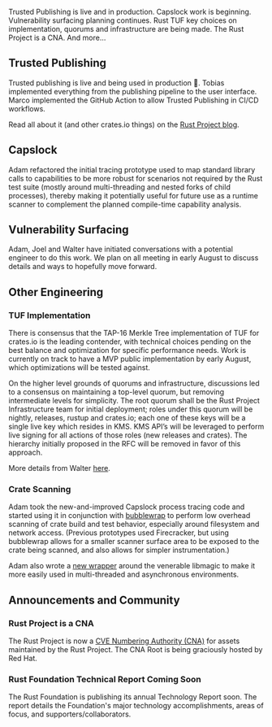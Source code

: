 Trusted Publishing is live and in production. Capslock work is beginning. Vulnerability surfacing planning continues. Rust TUF key choices on implementation, quorums and infrastructure are being made. The Rust Project is a CNA. And more...

## Trusted Publishing

Trusted publishing is live and being used in production 🎉. Tobias implemented everything from the publishing pipeline to the user interface. Marco implemented the GitHub Action to allow Trusted Publishing in CI/CD workflows.

Read all about it (and other crates.io things) on the [Rust Project blog](https://blog.rust-lang.org/2025/07/11/crates-io-development-update-2025-07/).

## Capslock

Adam refactored the initial tracing prototype used to map standard library calls to capabilities to be more robust for scenarios not required by the Rust test suite (mostly around multi-threading and nested forks of child processes), thereby making it potentially useful for future use as a runtime scanner to complement the planned compile-time capability analysis.

## Vulnerability Surfacing

Adam, Joel and Walter have initiated conversations with a potential engineer to do this work. We plan on all meeting in early August to discuss details and ways to hopefully move forward.

## Other Engineering

### TUF Implementation

There is consensus that the TAP-16 Merkle Tree implementation of TUF for crates.io is the leading contender, with technical choices pending on the best balance and optimization for specific performance needs. Work is currently on track to have a MVP public implementation by early August, which optimizations will be tested against.

On the higher level grounds of quorums and infrastructure, discussions led to a consensus on maintaining a top-level quorum, but removing intermediate levels for simplicity. The root quorum shall be the Rust Project Infrastructure team for initial deployment; roles under this quorum will be nightly, releases, rustup and crates.io; each one of these keys will be a single live key which resides in KMS. KMS API’s will be leveraged to perform live signing for all actions of those roles (new releases and crates). The hierarchy initially proposed in the RFC will be removed in favor of this approach.

More details from Walter [here](https://github.com/rust-lang/rust-project-goals/issues/271#issuecomment-3133590786).

### Crate Scanning

Adam took the new-and-improved Capslock process tracing code and started using it in conjunction with [bubblewrap](https://github.com/containers/bubblewrap) to perform low overhead scanning of crate build and test behavior, especially around filesystem and network access. (Previous prototypes used Firecracker, but using bubblewrap allows for a smaller scanner surface area to be exposed to the crate being scanned, and also allows for simpler instrumentation.)

Adam also wrote a [new wrapper](https://crates.io/crates/mojique) around the venerable libmagic to make it more easily used in multi-threaded and asynchronous environments.

## Announcements and Community

### Rust Project is a CNA

The Rust Project is now a [CVE Numbering Authority (CNA)](https://www.cve.org/Media/News/item/news/2025/07/22/The-Rust-Project-Added-as-CNA) for assets maintained by the Rust Project. The CNA Root is being graciously hosted by Red Hat.

### Rust Foundation Technical Report Coming Soon

The Rust Foundation is publishing its annual Technology Report soon. The report details the Foundation's major technology accomplishments, areas of focus, and supporters/collaborators.
